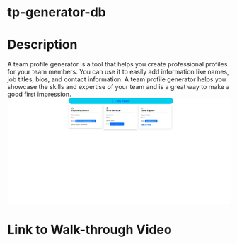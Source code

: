 # tp-generator-db

# Description
A team profile generator is a tool that helps you create professional profiles for your team members. You can use it to easily add information like names, job titles, bios, and contact information. A team profile generator helps you showcase the skills and expertise of your team and is a great way to make a good first impression.![Alt text](img/Screenshot%202023-02-16%20at%2011.44.09%20PM.png)

# Link to Walk-through Video